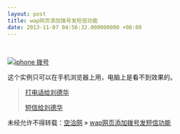 ```yaml
---
layout: post
title: wap网页添加拨号发短信功能
date: 2013-11-07 04:56:32.000000000 +08:00
---
```


 

[![iphone 拨号](http://www.kongqia.com/wp-content/uploads/2013/11/u1033379432368117287fm23gp0-168x300.jpg)](http://www.kongqia.com/wp-content/uploads/2013/11/u1033379432368117287fm23gp0.jpg)

这个实例只可以在手机浏览器上用，电脑上是看不到效果的。

> <a href=”tel:15888888888″>打电话给刘德华</a>
> 
> <a href=”sms:15888888888″>短信给刘德华</a>

未经允许不得转载：[空洽网](http://kongqia.com) » [wap网页添加拨号发短信功能](http://kongqia.com/17936.html)


